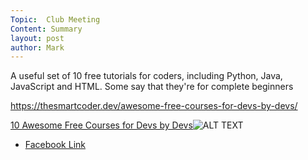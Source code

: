 ```yaml
---
Topic:  Club Meeting
Content: Summary
layout: post
author: Mark
---
```

A useful set of 10 free tutorials for coders,  including Python, Java, JavaScript and HTML. Some say that they're for complete beginners

https://thesmartcoder.dev/awesome-free-courses-for-devs-by-devs/

[10 Awesome Free Courses for Devs by Devs](https://l.facebook.com/l.php?u=https%3A%2F%2Fthesmartcoder.dev%2Fawesome-free-courses-for-devs-by-devs%2F&h=AT09w8ha5OlJpEm1raURnLA82xs90x81O_1CLqzIzxeC5jEa4bt-_S9KfhvZgBpY6sXHc8C9XkQK1iw5hNshm5BAd6i5oOnhg3rjyulWn15DwkikMv2GPMCEBwTAdQOM&s=1)![ALT TEXT](https://external.fbhx6-1.fna.fbcdn.net/emg1/v/t13/8094861047756141507?url=https%3A%2F%2Fimages.ctfassets.net%2F28643bqnqgzl%2F42TB41kM9DYONvrcLHjFjf%2Fdb683d6c9d6354586fe09d3cc415376d%2F10_free_courses_nzr4qp.jpg&fb_obo=1&utld=ctfassets.net&stp=c0.5000x0.5000f_dst-emg0_p720x720_q75&ccb=13-1&oh=06_AbGRx9YgJf55QfW2ptgp2LqRLIDYgKLWQYRJf-YGTmIKbg&oe=652842AC&_nc_sid=e609ca)

* [Facebook Link](https://www.facebook.com/1481985248595237/posts/3399306986863044/)


